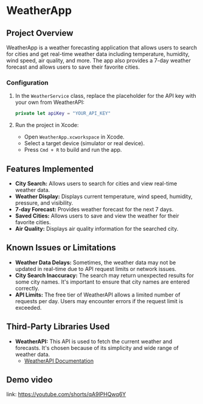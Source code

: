 
# WeatherApp

## Project Overview
WeatherApp is a weather forecasting application that allows users to search for cities and get real-time weather data including temperature, humidity, wind speed, air quality, and more. The app also provides a 7-day weather forecast and allows users to save their favorite cities.

### Configuration
1. In the `WeatherService` class, replace the placeholder for the API key with your own from WeatherAPI:
   ```swift
   private let apiKey = "YOUR_API_KEY"
   ```

2. Run the project in Xcode:
   - Open `WeatherApp.xcworkspace` in Xcode.
   - Select a target device (simulator or real device).
   - Press `Cmd + R` to build and run the app.

## Features Implemented
- **City Search:** Allows users to search for cities and view real-time weather data.
- **Weather Display:** Displays current temperature, wind speed, humidity, pressure, and visibility.
- **7-day Forecast:** Provides weather forecast for the next 7 days.
- **Saved Cities:** Allows users to save and view the weather for their favorite cities.
- **Air Quality:** Displays air quality information for the searched city.

## Known Issues or Limitations
- **Weather Data Delays:** Sometimes, the weather data may not be updated in real-time due to API request limits or network issues.
- **City Search Inaccuracy:** The search may return unexpected results for some city names. It's important to ensure that city names are entered correctly.
- **API Limits:** The free tier of WeatherAPI allows a limited number of requests per day. Users may encounter errors if the request limit is exceeded.

## Third-Party Libraries Used
- **WeatherAPI:** This API is used to fetch the current weather and forecasts. It's chosen because of its simplicity and wide range of weather data.
  - [WeatherAPI Documentation](https://www.weatherapi.com/)

## Demo video
link: https://youtube.com/shorts/qA9lPHQwq6Y

